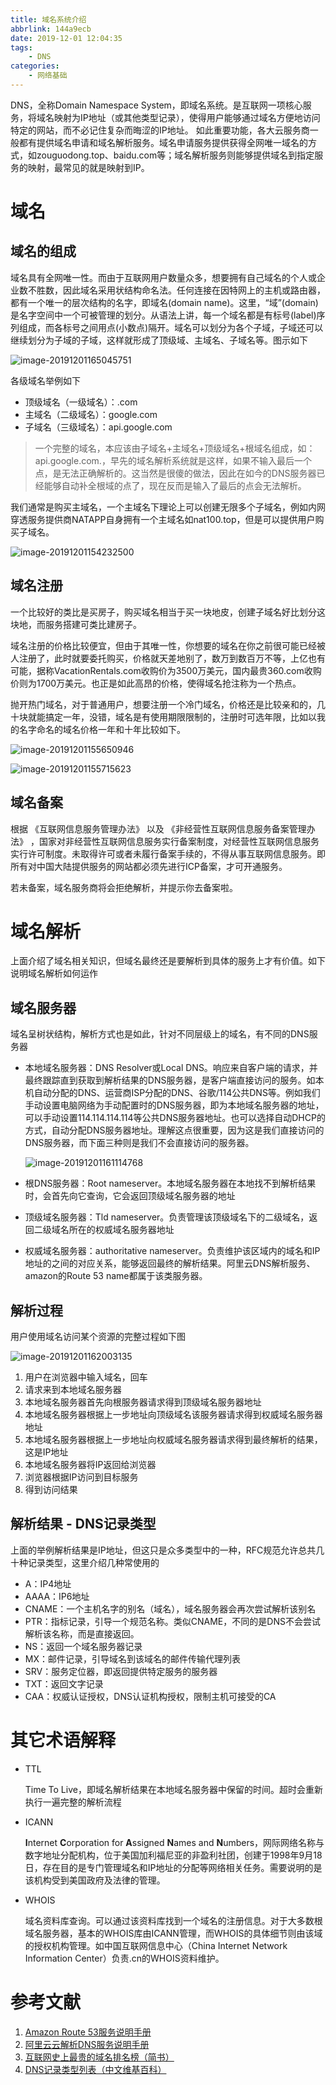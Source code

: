 ```yaml
---
title: 域名系统介绍
abbrlink: 144a9ecb
date: 2019-12-01 12:04:35
tags: 
    - DNS
categories:
    - 网络基础
---
```


DNS，全称Domain Namespace System，即域名系统。是互联网一项核心服务，将域名映射为IP地址（或其他类型记录），使得用户能够通过域名方便地访问特定的网站，而不必记住复杂而晦涩的IP地址。
如此重要功能，各大云服务商一般都有提供域名申请和域名解析服务。域名申请服务提供获得全网唯一域名的方式，如zouguodong.top、baidu.com等；域名解析服务则能够提供域名到指定服务的映射，最常见的就是映射到IP。
<!--more-->

# 域名
## 域名的组成

域名具有全网唯一性。而由于互联网用户数量众多，想要拥有自己域名的个人或企业数不胜数，因此域名采用状结构命名法。任何连接在因特网上的主机或路由器，都有一个唯一的层次结构的名字，即域名(domain name)。这里，“域”(domain)是名字空间中一个可被管理的划分。从语法上讲，每一个域名都是有标号(label)序列组成，而各标号之间用点(小数点)隔开。域名可以划分为各个子域，子域还可以继续划分为子域的子域，这样就形成了顶级域、主域名、子域名等。图示如下

![image-20191201165045751](image-20191201165045751.png)

各级域名举例如下

- 顶级域名（一级域名）：.com
- 主域名（二级域名）：google.com
- 子域名（三级域名）：api.google.com

> 一个完整的域名，本应该由子域名+主域名+顶级域名+根域名组成，如：api.google.com.，早先的域名解析系统就是这样，如果不输入最后一个点，是无法正确解析的。这当然是很傻的做法，因此在如今的DNS服务器已经能够自动补全根域的点了，现在反而是输入了最后的点会无法解析。

我们通常是购买主域名，一个主域名下理论上可以创建无限多个子域名，例如内网穿透服务提供商NATAPP自身拥有一个主域名如nat100.top，但是可以提供用户购买子域名。

![image-20191201154232500](image-20191201154232500.png)

## 域名注册

一个比较好的类比是买房子，购买域名相当于买一块地皮，创建子域名好比划分这块地，而服务搭建可类比建房子。

域名注册的价格比较便宜，但由于其唯一性，你想要的域名在你之前很可能已经被人注册了，此时就要委托购买，价格就天差地别了，数万到数百万不等，上亿也有可能，据称VacationRentals.com收购价为3500万美元，国内最贵360.com收购价则为1700万美元。也正是如此高昂的价格，使得域名抢注称为一个热点。

抛开热门域名，对于普通用户，想要注册一个冷门域名，价格还是比较亲和的，几十块就能搞定一年，没错，域名是有使用期限限制的，注册时可选年限，比如以我的名字命名的域名价格一年和十年比较如下。

![image-20191201155650946](image-20191201155650946.png)

![image-20191201155715623](image-20191201155715623.png)

## 域名备案

根据 《互联网信息服务管理办法》 以及 《非经营性互联网信息服务备案管理办法》 ，国家对非经营性互联网信息服务实行备案制度，对经营性互联网信息服务实行许可制度。未取得许可或者未履行备案手续的，不得从事互联网信息服务。即所有对中国大陆提供服务的网站都必须先进行ICP备案，才可开通服务。

若未备案，域名服务商将会拒绝解析，并提示你去备案啦。

# 域名解析

上面介绍了域名相关知识，但域名最终还是要解析到具体的服务上才有价值。如下说明域名解析如何运作

## 域名服务器

域名呈树状结构，解析方式也是如此，针对不同层级上的域名，有不同的DNS服务器

- 本地域名服务器：DNS Resolver或Local DNS。响应来自客户端的请求，并最终跟踪直到获取到解析结果的DNS服务器，是客户端直接访问的服务。如本机自动分配的DNS、运营商ISP分配的DNS、谷歌/114公共DNS等。例如我们手动设置电脑网络为手动配置时的DNS服务器，即为本地域名服务器的地址，可以手动设置114.114.114.114等公共DNS服务器地址。也可以选择自动DHCP的方式，自动分配DNS服务器地址。理解这点很重要，因为这是我们直接访问的DNS服务器，而下面三种则是我们不会直接访问的服务器。

  ![image-20191201161114768](image-20191201161114768.png)

- 根DNS服务器：Root nameserver。本地域名服务器在本地找不到解析结果时，会首先向它查询，它会返回顶级域名服务器的地址

- 顶级域名服务器：Tld nameserver。负责管理该顶级域名下的二级域名，返回二级域名所在的权威域名服务器地址

- 权威域名服务器：authoritative nameserver。负责维护该区域内的域名和IP地址的之间的对应关系，能够返回最终的解析结果。阿里云DNS解析服务、amazon的Route 53 name都属于该类服务器。

## 解析过程

用户使用域名访问某个资源的完整过程如下图

![image-20191201162003135](image-20191201162003135.png)

1. 用户在浏览器中输入域名，回车
2. 请求来到本地域名服务器
3. 本地域名服务器首先向根服务器请求得到顶级域名服务器地址
4. 本地域名服务器根据上一步地址向顶级域名该服务器请求得到权威域名服务器地址
5. 本地域名服务器根据上一步地址向权威域名服务器请求得到最终解析的结果，这是IP地址
6. 本地域名服务器将IP返回给浏览器
7. 浏览器根据IP访问到目标服务
8. 得到访问结果

## 解析结果 - DNS记录类型

上面的举例解析结果是IP地址，但这只是众多类型中的一种，RFC规范允许总共几十种记录类型，这里介绍几种常使用的

- A：IP4地址
- AAAA：IP6地址
- CNAME：一个主机名字的别名（域名），域名服务器会再次尝试解析该别名
- PTR：指标记录，引导一个规范名称。类似CNAME，不同的是DNS不会尝试解析该名称，而是直接返回。
- NS：返回一个域名服务器记录
- MX：邮件记录，引导域名到该域名的邮件传输代理列表
- SRV：服务定位器，即返回提供特定服务的服务器
- TXT：返回文字记录
- CAA：权威认证授权，DNS认证机构授权，限制主机可接受的CA

# 其它术语解释

- TTL

  Time To Live，即域名解析结果在本地域名服务器中保留的时间。超时会重新执行一遍完整的解析流程

- ICANN

  **I**nternet **C**orporation for **A**ssigned **N**ames and **N**umbers，网际网络名称与数字地址分配机构，位于美国加利福尼亚的非盈利社团，创建于1998年9月18日，存在目的是专门管理域名和IP地址的分配等网络相关任务。需要说明的是该机构受到美国政府及法律的管理。

- WHOIS

  域名资料库查询。可以通过该资料库找到一个域名的注册信息。对于大多数根域名服务器，基本的WHOIS库由ICANN管理，而WHOIS的具体细节则由该域的授权机构管理。如中国互联网信息中心（China Internet Network Information Center）负责.cn的WHOIS资料维护。

# 参考文献
1. [Amazon Route 53服务说明手册](https://aws.amazon.com/tw/route53/what-is-dns/)
2. [阿里云云解析DNS服务说明手册](https://help.aliyun.com/document_detail/102237.html)
3. [互联网史上最贵的域名排名榜（简书）](https://www.jianshu.com/p/1f3d930a8756)
4. [DNS记录类型列表（中文维基百科）](https://zh.wikipedia.org/wiki/DNS记录类型列表)